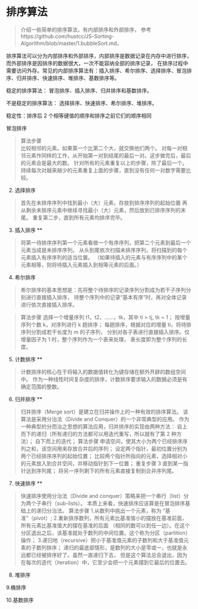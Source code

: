 # 排序算法
>介绍一些简单的排序算法，有内部排序和外部排序， 参考https://github.com/hustcc/JS-Sorting-Algorithm/blob/master/1.bubbleSort.md，


排序算法可以分为内部排序和外部排序，内部排序是数据记录在内存中进行排序，而外部排序是因排序的数据很大，一次不能容纳全部的排序记录，
在排序过程中需要访问外存。常见的内部排序算法有：插入排序、希尔排序、选择排序、冒泡排序、归并排序、快速排序、堆排序、基数排序等。

稳定的排序算法：
冒泡排序、插入排序、归并排序和基数排序。

不是稳定的排序算法：
选择排序、快速排序、希尔排序、堆排序。

稳定性：排序后 2 个相等键值的顺序和排序之前它们的顺序相同

冒泡排序
>算法步骤    
>比较相邻的元素。如果第一个比第二个大，就交换他们两个。
>对每一对相邻元素作同样的工作，从开始第一对到结尾的最后一对。这步做完后，最后的元素会是最大的数。
>针对所有的元素重复以上的步骤，除了最后一个。
>持续每次对越来越少的元素重复上面的步骤，直到没有任何一对数字需要比较。


2. 选择排序
>首先在未排序序列中找到最小（大）元素，存放到排序序列的起始位置
 再从剩余未排序元素中继续寻找最小（大）元素，然后放到已排序序列的末尾。
 重复第二步，直到所有元素均排序完毕。

3. 插入排序  **
>将第一待排序序列第一个元素看做一个有序序列，把第二个元素到最后一个元素当成是未排序序列。
 从头到尾依次扫描未排序序列，将扫描到的每个元素插入有序序列的适当位置。
 （如果待插入的元素与有序序列中的某个元素相等，则将待插入元素插入到相等元素的后面。）
 
 
4. 希尔排序
>希尔排序的基本思想是：先将整个待排序的记录序列分割成为若干子序列分别进行直接插入排序，
待整个序列中的记录“基本有序”时，再对全体记录进行依次直接插入排序。

>算法步骤
选择一个增量序列 t1，t2，……，tk，其中 ti > tj, tk = 1；
按增量序列个数 k，对序列进行 k 趟排序；
每趟排序，根据对应的增量 ti，将待排序列分割成若干长度为 m 的子序列，
分别对各子表进行直接插入排序。仅增量因子为 1 时，整个序列作为一个表来处理，
表长度即为整个序列的长度。

5. 计数排序 ** 
>计数排序的核心在于将输入的数据值转化为键存储在额外开辟的数组空间中。
作为一种线性时间复杂度的排序，计数排序要求输入的数据必须是有确定范围的整数。

6. 归并排序 **
>归并排序（Merge sort）是建立在归并操作上的一种有效的排序算法。
 该算法是采用分治法（Divide and Conquer）的一个非常典型的应用。
 作为一种典型的分而治之思想的算法应用，归并排序的实现由两种方法：
 自上而下的递归（所有递归的方法都可以用迭代重写，所以就有了第 2 种方法）；
 自下而上的迭代；
>算法步骤
申请空间，使其大小为两个已经排序序列之和，该空间用来存放合并后的序列；
设定两个指针，最初位置分别为两个已经排序序列的起始位置；
比较两个指针所指向的元素，选择相对小的元素放入到合并空间，并移动指针到下一位置；
重复步骤 3 直到某一指针达到序列尾；
将另一序列剩下的所有元素直接复制到合并序列尾。

7. 快速排序  **
> 快速排序使用分治法（Divide and conquer）策略来把一个串行（list）分为两个子串行（sub-lists）。
本质上来看，快速排序应该算是在冒泡排序基础上的递归分治法。
 算法步骤
1.从数列中挑出一个元素，称为 “基准”（pivot）;
2.重新排序数列，所有元素比基准值小的摆放在基准前面，所有元素比基准值大的摆在基准的后面
（相同的数可以到任一边）。在这个分区退出之后，该基准就处于数列的中间位置。这个称为分区（partition）操作；
3.递归地（recursive）把小于基准值元素的子数列和大于基准值元素的子数列排序；
递归的最底部情形，是数列的大小是零或一，也就是永远都已经被排序好了。虽然一直递归下去，
但是这个算法总会退出，因为在每次的迭代（iteration）中，它至少会把一个元素摆到它最后的位置去。


8. 堆排序
> 


9.桶排序
> 

10.基数排序
> 


